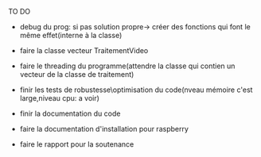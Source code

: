 
TO DO
- debug du prog: si pas solution propre-> créer des fonctions qui font le même effet(interne à la classe)
- faire la classe vecteur TraitementVideo
- faire le threading du programme(attendre la classe qui contien un vecteur de la classe de traitement)

- finir les tests de robustesse\optimisation du code(nveau mémoire c'est large,niveau cpu: a voir)

- finir la documentation du code
- faire la documentation d'installation pour raspberry

- faire le rapport pour la soutenance
